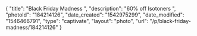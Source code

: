 {
    "title": "Black Friday Madness ",
    "description": "60% off Isotoners ",
    "photoId": "184214126",
    "date_created": "1542975299",
    "date_modified": "1546466791",
    "type": "captivate",
    "layout": "photo",
    "url": "\/p\/black-friday-madness\/184214126"
}